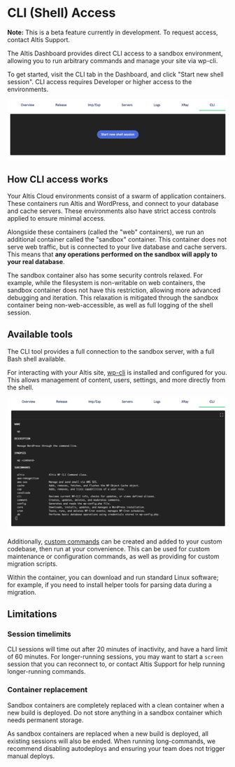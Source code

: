 # CLI (Shell) Access

**Note:** This is a beta feature currently in development. To request access, contact Altis Support.

The Altis Dashboard provides direct CLI access to a sandbox environment, allowing you to run arbitrary commands and manage your site via wp-cli.

To get started, visit the CLI tab in the Dashboard, and click "Start new shell session". CLI access requires Developer or higher access to the environments.

![](../assets/cli-start.png)


## How CLI access works

Your Altis Cloud environments consist of a swarm of application containers. These containers run Altis and WordPress, and connect to your database and cache servers. These environments also have strict access controls applied to ensure minimal access.

Alongside these containers (called the "web" containers), we run an additional container called the "sandbox" container. This container does not serve web traffic, but is connected to your live database and cache servers. This means that **any operations performed on the sandbox will apply to your real database**.

The sandbox container also has some security controls relaxed. For example, while the filesystem is non-writable on web containers, the sandbox container does not have this restriction, allowing more advanced debugging and iteration. This relaxation is mitigated through the sandbox container being non-web-accessible, as well as full logging of the shell session.


## Available tools

The CLI tool provides a full connection to the sandbox server, with a full Bash shell available.

For interacting with your Altis site, [wp-cli](https://make.wordpress.org/cli/handbook/) is installed and configured for you. This allows management of content, users, settings, and more directly from the shell.

![](../assets/cli-wp.png)

Additionally, [custom commands](https://make.wordpress.org/cli/handbook/guides/commands-cookbook/) can be created and added to your custom codebase, then run at your convenience. This can be used for custom maintenance or configuration commands, as well as providing for custom migration scripts.

Within the container, you can download and run standard Linux software; for example, if you need to install helper tools for parsing data during a migration.


## Limitations

### Session timelimits

CLI sessions will time out after 20 minutes of inactivity, and have a hard limit of 60 minutes. For longer-running sessions, you may want to start a `screen` session that you can reconnect to, or contact Altis Support for help running longer-running commands.

### Container replacement

Sandbox containers are completely replaced with a clean container when a new build is deployed. Do not store anything in a sandbox container which needs permanent storage.

As sandbox containers are replaced when a new build is deployed, all existing sessions will also be ended. When running long-commands, we recommend disabling autodeploys and ensuring your team does not trigger manual deploys.

